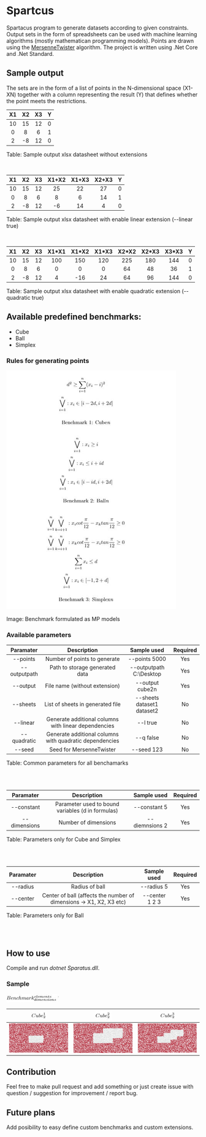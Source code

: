 # Spartcus

Spartacus program to generate datasets according to given constraints. 
Output sets in the form of spreadsheets can be used with machine learning algorithms (mostly mathematican programming models). Points are drawn using the [MersenneTwister](https://github.com/akiotakahashi/MersenneTwister) algorithm. The project is written using .Net Core and .Net Standard.

## Sample output
The sets are in the form of a list of points in the N-dimensional space (X1-XN) together with a column representing the result (Y) that defines whether the point meets the restrictions.

| X1 | X2 | X3 | Y  |
|:--:|:--:|:--:|:--:|
| 10 | 15 | 12 | 0 |
| 0  | 8  | 6  | 1 |
| 2  | -8 | 12 | 0 |

Table: Sample output xlsx datasheet without extensions

<br />

| X1 | X2 | X3 | X1+X2 | X1+X3 | X2+X3 | Y  |
|:--:|:--:|:--:|:--:|:--:|:--:|:--:|
| 10 | 15 | 12 | 25 | 22 | 27 | 0 |
| 0  | 8  | 6  | 8  | 6  | 14 | 1 |
| 2  | -8 | 12 | -6 | 14 | 4  | 0 |

Table: Sample output xlsx datasheet with enable linear extension (--linear true)

<br />

| X1 | X2 | X3 | X1\*X1 | X1\*X2 | X1\*X3 | X2\*X2 | X2\*X3 | X3\*X3 | Y  |
|:--:|:--:|:--:|:--:|:--:|:--:|:--:|:--:|:--:|:--:|
| 10 | 15 | 12 | 100 | 150 | 120 | 225 | 180 | 144 | 0 |
| 0  | 8  | 6  | 0 | 0  | 0  | 64 | 48 | 36 | 1 |
| 2  | -8 | 12 | 4 |-16 | 24 | 64 | 96  | 144 | 0 |

Table: Sample output xlsx datasheet with enable quadratic extension (--quadratic true)

## Available predefined benchmarks:
+ Cube
+ Ball
+ Simplex

### Rules for generating points

![Visualization](/docs/images/formulated_benchmarks.JPG)

Image: Benchmark formulated as MP models

### Available parameters

| Paramater | Description | Sample used | Required |
|:---------:|:-----------:|:-----------:|:--------:|
| --points  | Number of points to generate | --points 5000 | Yes |
| --outputpath  | Path to storage generated data | --outputpath C:\Desktop | Yes |
| --output  | File name (without extension) | --output cube2n | Yes |
| --sheets  | List of sheets in generated file | --sheets dataset1 dataset2 | No |
| --linear  | Generate additional columns with linear dependencies | --l true | No |
| --quadratic  | Generate additional columns with quadratic dependencies | --q false | No |
| --seed  | Seed for MersenneTwister | --seed 123 | No |

Table: Common parameters for all benchamarks

<br />
<br />

| Paramater | Description | Sample used | Required |
|:---------:|:-----------:|:-----------:|:--------:|
|--constant|Parameter used to bound variables (d in formulas)|--constant 5| Yes |
|--dimensions|Number of dimensions|--diemnsions 2|Yes|

Table: Parameters only for Cube and Simplex

<br />
<br />

| Paramater | Description | Sample used | Required |
|:---------:|:-----------:|:-----------:|:--------:|
|--radius|Radius of ball|--radius 5| Yes |
|--center|Center of ball (affects the number of dimensions -> X1, X2, X3 etc) |--center 1 2 3 |Yes|

Table: Parameters only for Ball

<br />
<br />

## How to use
Compile and run *dotnet Sparatus.dll*.

### Sample

![](/docs/images/sample_definition.JPG)

|![](/docs/images/cube_sample_1_symbol.JPG)|![](/docs/images/cube_sample_2_symbol.JPG)|![](/docs/images/cube_sample_3_symbol.JPG)|
|:---------:|:-----------:|:-----------:|
|![](/docs/images/cube_sample_1.JPG)|![](/docs/images/cube_sample_2.JPG)|![](/docs/images/cube_sample_3.JPG)|

## Contribution
Feel free to make pull request and add something or just create issue with question / suggestion for improvement / report bug.


## Future plans
Add posibility to easy define custom benchmarks and custom extensions.